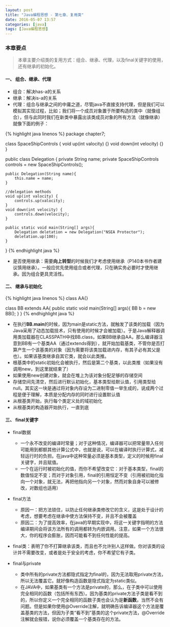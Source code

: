 ```yaml
---
layout: post
title: "Java编程思想 - 第七章、复用类"
date: 2016-05-07 13:57
categories: [java]
tags: [Java编程思想]
---
```


### 本章要点

> 本章主要介绍类的复用方式：组合、继承、代理，以及final关键字的使用，还有继承的初始化。

#### 一、 组合、继承、代理

* 组合：解决has-a的关系
* 继承：解决is-a的关系
* 代理：组合与继承之间的中庸之道，尽管java不直接支持代理，但是我们可以模拟其实现过程，比如；我们将一个成员对象置于所要构造的类中（就像组合），但与此同时我们在新类中暴露出该类成员对象的所有方法（就像继承）就像下面的例子：

{% highlight java linenos %}
package chapter7;

class SpaceShipControls {
	void up(int valocity) {}
	void down(int velocity) {}
}

public class Delegation {
	private String name;
	private SpaceShipControls controls = new SpaceShipControls();
    
	public Delegation(String name){
		this.name = name;
	}
	
	//delegation methods
	void up(int valocity) {
		controls.up(valocity);
	}
	void down(int velocity) {
		controls.down(velocity);
	}
	
	public static void main(String[] args){
		Delegation deletation = new Delegation("NSEA Protector");
		deletation.up(100);
	}
}
{% endhighlight java %}

* 是否使用继承：需要**向上转型**的时候我们才考虑使用继承（P140本书作者建议慎用继承）。一般应优先使用组合或者代理，只在确实务必要时才使用继承。因为组合更具灵活性。

#### 二、 继承与初始化

{% highlight java linenos %}
class AA{}

class BB extends AA{
    public static void main(String[] args){
    	BB b = new BB();
    }
}
{% endhighlight java %}

- 在执行**BB.main**的时候，因为main是static方法，就触发了该类的加载（因为Java采用了动态加载技术，只有使用的时候才会被加载）。于是Java解释器调用类加载器在CLASSPATH中找BB.class，如果BB继承自AA，那么编译器注意到BB有一个基类AA（通过extends得到），就开始加载基类，不管你是否打算产生一个该基类的对象（因为需要将该类加载进内存，有其子必有其父是也）。如果该基类继承自其它类，就会以此类推。
- 根基类中的static初始化会被执行，然后是第二个基类，以此类推（如果没有调用new，到这里就结束了）
- 如果使用new创建对象，就会在堆上为该对象分配足够的存储空间
- 存储空间先清空，然后进行默认初始化，基本类型给默认值，引用类型给null。其实这一块是通过将对象内存设为二进制零值一举生成的，说成两个过程是便于理解，本质是分配内存的同时进行设置默认值
- 从根基类开始，执行每个类定义处的域初始化
- 从根基类的构造器开始执行，一直到底

#### 三、 final关键字

* final数据
	* 一个永不改变的编译时常量；对于这种情况，编译器可以把常量带入任何可能用到都额其他计算公式中，也就是说，可以在编译时执行计算式，减轻运行时的负担。在java中这种常量必须是基本类型，定义的时候用final关键字，并且赋值。	
	* 一个在运行时被初始化的值，而你不希望改变它：对于基本类型，final的数值恒定不变；而对于对象引用，final的引用恒定不变（引用被初始化指向一个对象，就无法，再把他指向另一个对象，然而对象自身可以被修改，对数组也适用）
* final方法
	* 原因一：把方法锁住，以防止任何继承类修改它的含义，这是处于设计的考虑，想要考虑在继承中使方法保持不变，并且不会被覆盖
	* 原因二：为了提高效率，在java的早期实现中，将这一关键字指明的方法编译期间会将该方法所有的调用都转为内嵌调用。注意，如果一个方法很大，你的程序会膨胀，因而可能看不到任何性能的提高。
* final类：表明了你不打算继承该类，而且也不允许别人这样做。你对该类的设计并不需要改变，或者是处于安全的考虑，你不希望它有子类。

* final与private
	* 类中所有的private方法都隐式指定为final的，因为无法取用private方法，所以无法覆盖它。就好像构造函数是隐式指定为static类似。
	* 在JAVA中，如果基类有一个方法是private的，那么，在子类中可以使用完全相同的函数（包括所有东西）。因为基类的private方法子类是看不到的，所以你定义一个完全相同的函数子类也会认为是**新函数**，当然不会有问题。但是如果你使用@Override注解，就明确告诉编译器这个方法是覆盖基类的方法，但因为子类“看不到”基类的这个private方法，@Override注解就会报错，说你必须覆盖一个基类存在的方法。